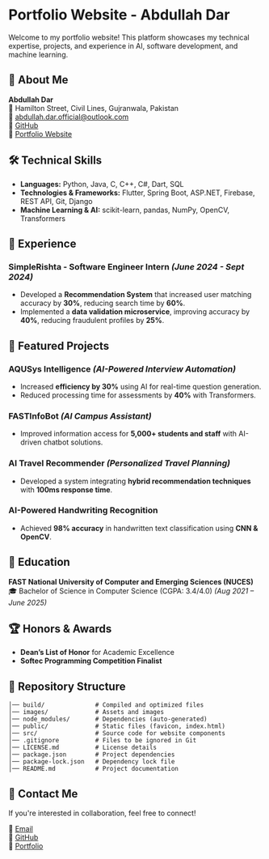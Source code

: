 # Portfolio Website - Abdullah Dar

Welcome to my portfolio website! This platform showcases my technical expertise, projects, and experience in AI, software development, and machine learning.

## 🚀 About Me

**Abdullah Dar**  
📍 Hamilton Street, Civil Lines, Gujranwala, Pakistan  
📧 [abdullah.dar.official@outlook.com](mailto:abdullah.dar.official@outlook.com)  
🔗 [GitHub](https://github.com/abdullahdarofficial)  
🔗 [Portfolio Website](https://abdullahdarofficial.github.io)

## 🛠️ Technical Skills

- **Languages:** Python, Java, C, C++, C#, Dart, SQL
- **Technologies & Frameworks:** Flutter, Spring Boot, ASP.NET, Firebase, REST API, Git, Django
- **Machine Learning & AI:** scikit-learn, pandas, NumPy, OpenCV, Transformers

## 💼 Experience

### SimpleRishta - Software Engineer Intern *(June 2024 - Sept 2024)*
- Developed a **Recommendation System** that increased user matching accuracy by **30%**, reducing search time by **60%**.
- Implemented a **data validation microservice**, improving accuracy by **40%**, reducing fraudulent profiles by **25%**.

## 📌 Featured Projects

### **AQUSys Intelligence** *(AI-Powered Interview Automation)*
- Increased **efficiency by 30%** using AI for real-time question generation.
- Reduced processing time for assessments by **40%** with Transformers.

### **FASTInfoBot** *(AI Campus Assistant)*
- Improved information access for **5,000+ students and staff** with AI-driven chatbot solutions.

### **AI Travel Recommender** *(Personalized Travel Planning)*
- Developed a system integrating **hybrid recommendation techniques** with **100ms response time**.

### **AI-Powered Handwriting Recognition**
- Achieved **98% accuracy** in handwritten text classification using **CNN & OpenCV**.

## 📜 Education
**FAST National University of Computer and Emerging Sciences (NUCES)**  
🎓 Bachelor of Science in Computer Science (CGPA: 3.4/4.0) *(Aug 2021 – June 2025)*

## 🏆 Honors & Awards
- **Dean’s List of Honor** for Academic Excellence
- **Softec Programming Competition Finalist**

## 📂 Repository Structure
```
│── build/              # Compiled and optimized files
│── images/             # Assets and images
│── node_modules/       # Dependencies (auto-generated)
│── public/             # Static files (favicon, index.html)
│── src/                # Source code for website components
│── .gitignore          # Files to be ignored in Git
│── LICENSE.md          # License details
│── package.json        # Project dependencies
│── package-lock.json   # Dependency lock file
│── README.md           # Project documentation
```

## 📢 Contact Me
If you're interested in collaboration, feel free to connect!

📧 [Email](mailto:abdullah.dar.official@outlook.com)  
🔗 [GitHub](https://github.com/abdullahdarofficial)  
🔗 [Portfolio](https://abdullahdarofficial.github.io)

